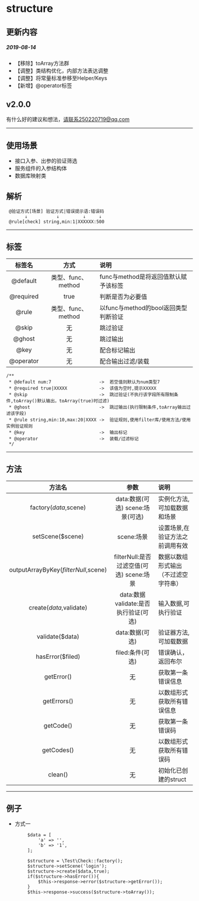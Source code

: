 # structure

## 更新内容

##### 2019-08-14 
 - 【移除】toArray方法群
 - 【调整】类结构优化，内部方法表达调整
 - 【调整】将常量标准参移至Helper/Keys
 - 【新增】@operator标签

## v2.0.0

有什么好的建议和想法，请联系250220719@qq.com
***
## 使用场景
 - 接口入参、出参的验证筛选
 - 服务组件的入参结构体
 - 数据库映射类

## 解析
````
 @验证方式[场景] 验证方式|错误提示语:错误码
       ↓           ↓         ↓     ↓
 @rule[check] string,min:1|XXXXXX:500                              
````
***
## 标签
| 标签名 | 方式 | 说明|
| :---: | :---:| :--- |
| @default | 类型、func、method | func与method是将返回值默认赋予该标签 |
| @required| true | 判断是否为必要值 |
| @rule | 类型、func、method | 以func与method的bool返回类型判断验证 |
| @skip | 无 | 跳过验证 |
| @ghost| 无 | 跳过输出 |
| @key| 无 | 配合标记输出 |
| @operator| 无 | 配合输出过滤/装载 |

````
/**
 * @default num:7                  ->  若空值则默认为num类型7 
 * @required true|XXXXX            ->  该值为空时,提示XXXXX
 * @skip                           ->  跳过验证(不执行该字段所有限制条件,toArray()默认输出，toArray(true)时过滤)
 * @ghost                          ->  跳过输出(执行限制条件,toArray输出过滤该字段)
 * @rule string,min:10,max:20|XXXX ->  验证规则,使用filter库/使用方法/使用实例验证规则
 * @key                            ->  输出标记
 * @operator                       ->  装载/过滤标记
 */
````
***
## 方法

| 方法名 | 参数 | 说明 |
| :---: | :---: | :---| 
|   factory($data,$scene)| data:数据(可选) scene:场景(可选) | 实例化方法,可加载数据和场景 |
|   setScene($scene)| scene:场景 | 设置场景,在验证方法之前调用有效 |
|   outputArrayByKey($filterNull,$scene)| filterNull:是否过滤空值(可选) scene:场景 | 数据以数组形式输出（不过滤空字符串） |
|   create($data,$validate)| data:数据 validate:是否执行验证(可选) | 输入数据,可执行验证 |
|   validate($data)| data:数据(可选) | 验证器方法,可加载数据 |
|   hasError($filed)| filed:条件(可选) | 错误确认，返回布尔 |
|   getError()| 无 | 获取第一条错误信息 |
|   getErrors()| 无 | 以数组形式获取所有错误信息 |
|   getCode()| 无 | 获取第一条错误码 |
|   getCodes()| 无 | 以数组形式获取所有错误码 |
|   clean()| 无 | 初始化已创建的struct |
 
***
## 例子
- 方式一
````    
        $data = [
            'a' => '',
            'b' => '1',
        ];
        
        $structure = \Test\Check::factory();
        $structure->setScene('login');
        $structure->create($data,true);
        if($structure->hasError()){
            $this->response->error($structure->getError());
        }
        $this->response->success($structure->toArray());

````
